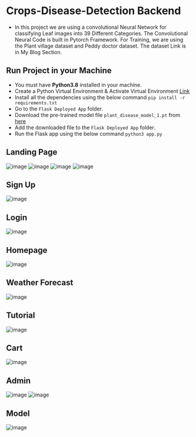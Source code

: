 # Crops-Disease-Detection Backend
* In this project we are using a convolutional Neural Network for classifying Leaf images into 39 Different Categories. The Convolutional Neural Code is built in Pytorch Framework. For Training, we are using the Plant village dataset and Peddy doctor dataset. The dataset Link is in My Blog Section.

## Run Project in your Machine
* You must have **Python3.8** installed in your machine.
* Create a Python Virtual Environment & Activate Virtual Environment [Link](https://docs.python.org/3/tutorial/venv.html)
* Install all the dependencies using the below command
    `pip install -r requirements.txt`
* Go to the `Flask Deployed App` folder.
* Download the pre-trained model file `plant_disease_model_1.pt` from [here](https://drive.google.com/drive/u/0/folders/1yAGRCTtDZCCjhgf5uUrMtM3BGQeeLgQX)
* Add the downloaded file to the `Flask Deployed App` folder.
* Run the Flask app using the below command `python3 app.py`
  
## Landing Page
![image](https://github.com/asifbhuiyann/A-Digital-Ecosystem-with-AI-powered-Disease-Detection-and-Pesticide-Recommendations/assets/67231225/f55573b8-cb73-429b-bcf7-6bce6c2221f3)
![image](https://github.com/asifbhuiyann/A-Digital-Ecosystem-with-AI-powered-Disease-Detection-and-Pesticide-Recommendations/assets/67231225/a87edb15-bcd7-4aec-9130-9090d92e8e83)
![image](https://github.com/asifbhuiyann/A-Digital-Ecosystem-with-AI-powered-Disease-Detection-and-Pesticide-Recommendations/assets/67231225/4ee38ea2-0c91-4812-8e08-1e3663f33f99)
![image](https://github.com/asifbhuiyann/A-Digital-Ecosystem-with-AI-powered-Disease-Detection-and-Pesticide-Recommendations/assets/67231225/ab2f010c-ade4-4f76-b4c8-86e9e7357bea)

## Sign Up
![image](https://github.com/asifbhuiyann/A-Digital-Ecosystem-with-AI-powered-Disease-Detection-and-Pesticide-Recommendations/assets/67231225/bb52d895-0cbf-427d-8983-5bfed0883086)

## Login
![image](https://github.com/asifbhuiyann/A-Digital-Ecosystem-with-AI-powered-Disease-Detection-and-Pesticide-Recommendations/assets/67231225/d9ea9e3d-2de5-4341-8ee9-aada0546b74b)

## Homepage
![image](https://github.com/asifbhuiyann/A-Digital-Ecosystem-with-AI-powered-Disease-Detection-and-Pesticide-Recommendations/assets/67231225/65691d42-1f4f-4c3d-8394-1f5b42f87dd9)

## Weather Forecast
![image](https://github.com/asifbhuiyann/A-Digital-Ecosystem-with-AI-powered-Disease-Detection-and-Pesticide-Recommendations/assets/67231225/aaa1fb59-e673-4872-8885-475037efe68c)

## Tutorial
![image](https://github.com/asifbhuiyann/A-Digital-Ecosystem-with-AI-powered-Disease-Detection-and-Pesticide-Recommendations/assets/67231225/07c3df2a-f370-4901-b684-3cf5f941f8d1)

## Cart
![image](https://github.com/asifbhuiyann/A-Digital-Ecosystem-with-AI-powered-Disease-Detection-and-Pesticide-Recommendations/assets/67231225/034b65dd-5ac7-47bf-b17f-11c45f474e5e)

## Admin
![image](https://github.com/asifbhuiyann/A-Digital-Ecosystem-with-AI-powered-Disease-Detection-and-Pesticide-Recommendations/assets/67231225/75d1b63e-ff01-40ca-8f8f-f94e26841d1c)
![image](https://github.com/asifbhuiyann/A-Digital-Ecosystem-with-AI-powered-Disease-Detection-and-Pesticide-Recommendations/assets/67231225/2ece201d-3401-401e-8801-cbe8d382687a)

## Model
![image](https://github.com/asifbhuiyann/A-Digital-Ecosystem-with-AI-powered-Disease-Detection-and-Pesticide-Recommendations/assets/67231225/9990509b-4344-4442-bfda-5849c18651b4)

